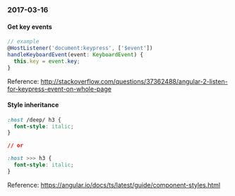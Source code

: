 ### 2017-03-16


#### Get key events
```typescript
// example
@HostListener('document:keypress', ['$event'])
handleKeyboardEvent(event: KeyboardEvent) {
  this.key = event.key;
}
```

Reference: http://stackoverflow.com/questions/37362488/angular-2-listen-for-keypress-event-on-whole-page


#### Style inheritance

```css
:host /deep/ h3 {
  font-style: italic;
}

// or

:host >>> h3 {
  font-style: italic;
}
```

Reference: https://angular.io/docs/ts/latest/guide/component-styles.html
